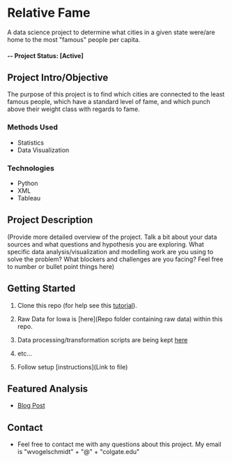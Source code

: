 # Relative Fame
A data science project to determine what cities in a given state were/are home to the most "famous" people per capita.

#### -- Project Status: [Active]

## Project Intro/Objective
The purpose of this project is to find which cities are connected to the least famous people, which have a standard level of fame, and which punch above their weight class with regards to fame.

### Methods Used
* Statistics
* Data Visualization

### Technologies
* Python
* XML
* Tableau

## Project Description
(Provide more detailed overview of the project.  Talk a bit about your data sources and what questions and hypothesis you are exploring. What specific data analysis/visualization and modelling work are you using to solve the problem? What blockers and challenges are you facing?  Feel free to number or bullet point things here)

## Getting Started

1. Clone this repo (for help see this [tutorial](https://help.github.com/articles/cloning-a-repository/)).
2. Raw Data for Iowa is [here](Repo folder containing raw data) within this repo.    
3. Data processing/transformation scripts are being kept [here](google)
4. etc...

5. Follow setup [instructions](Link to file)

## Featured Analysis
* [Blog Post](link)

## Contact
* Feel free to contact me with any questions about this project. My email is "wvogelschmidt" + "@" + "colgate.edu"
